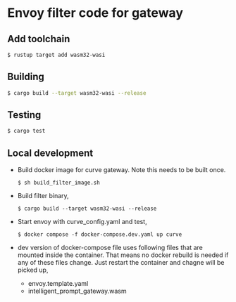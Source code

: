 # Envoy filter code for gateway

## Add toolchain

```sh
$ rustup target add wasm32-wasi
```

## Building

```sh
$ cargo build --target wasm32-wasi --release
```

## Testing
```sh
$ cargo test
```

## Local development
- Build docker image for curve  gateway. Note this needs to be built once.
  ```
  $ sh build_filter_image.sh
  ```

- Build filter binary,
  ```
  $ cargo build --target wasm32-wasi --release
  ```
- Start envoy with curve_config.yaml and test,
  ```
  $ docker compose -f docker-compose.dev.yaml up curve
  ```
- dev version of docker-compose file uses following files that are mounted inside the container. That means no docker rebuild is needed if any of these files change. Just restart the container and chagne will be picked up,
  - envoy.template.yaml
  - intelligent_prompt_gateway.wasm
